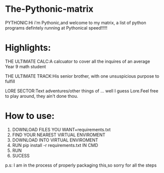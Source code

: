 # The-Pythonic-matrix
PYTHONIC:Hi i'm Pythonic,and welcome to my matrix, a list of python programs defintely running at Pythonical speed!!!!!
# Highlights:
THE ULTIMATE CALC:A calcuator to cover all the inquires of an average Year 9 math student

THE ULTIMATE TRACK:His senior brother, with one unsuspicious purpose to fulfill

LORE SECTOR:Text adventures/other things of ... well I guess Lore.Feel free to play around, they ain't done thou.

# How to use:
1. DOWNLOAD FILES YOU WANT+requirements.txt
2. FIND YOUR NEAREST VIRTUAL ENVIROMENT
3. DOWNLOAD INTO VIRTUAL ENVIROMENT
4. RUN pip install -r requirements.txt IN CMD
5. RUN
6. SUCESS

p.s: I am in the process of properly packaging this,so sorry for all the steps
